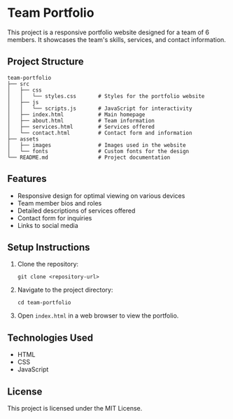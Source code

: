# Team Portfolio

This project is a responsive portfolio website designed for a team of 6 members. It showcases the team's skills, services, and contact information.

## Project Structure

```
team-portfolio
├── src
│   ├── css
│   │   └── styles.css       # Styles for the portfolio website
│   ├── js
│   │   └── scripts.js       # JavaScript for interactivity
│   ├── index.html           # Main homepage
│   ├── about.html           # Team information
│   ├── services.html        # Services offered
│   └── contact.html         # Contact form and information
├── assets
│   ├── images               # Images used in the website
│   └── fonts                # Custom fonts for the design
└── README.md                # Project documentation
```

## Features

- Responsive design for optimal viewing on various devices
- Team member bios and roles
- Detailed descriptions of services offered
- Contact form for inquiries
- Links to social media

## Setup Instructions

1. Clone the repository:
   ```
   git clone <repository-url>
   ```
2. Navigate to the project directory:
   ```
   cd team-portfolio
   ```
3. Open `index.html` in a web browser to view the portfolio.

## Technologies Used

- HTML
- CSS
- JavaScript

## License

This project is licensed under the MIT License.